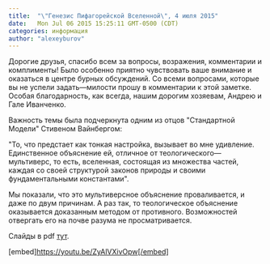 ```yaml
---
title:  "\"Генезис Пифагорейской Вселенной\", 4 июля 2015"
date:   Mon Jul 06 2015 15:25:11 GMT-0500 (CDT)
categories: информация
author: "alexeyburov"
---
```


Дорогие друзья, спасибо всем за вопросы, возражения, комментарии и комплименты! Было особенно приятно чувствовать ваше внимание и оказаться в центре бурных обсуждений. Со всеми вопросами, которые вы не успели задать—милости прошу в комментарии к этой заметке. Особая благодарность, как всегда, нашим дорогим хозяевам, Андрею и Гале Иванченко.

Важность темы была подчеркнута одним из отцов "Стандартной Модели" Стивеном Вайнбергом:

"<span class="s1">То, что предстает как тонкая настройка, вызывает во мне удивление. Единственное объяснение ей, отличное от теологического—мультиверс, то есть, вселенная, состоящая из множества частей, каждая со своей структурой законов природы и своими фундаментальными константами".</span>

Мы показали, что это мультиверсное объяснение проваливается, и даже по двум причинам. А раз так, то теологическое объяснение оказывается доказанным методом от противного. Возможностей отвергать его на почве разума не просматривается.

Слайды в pdf <a href="http://www.fermisocietyofphilosophy.org/CFF/Faith%20of%20Science/Nature_of_Laws_of%20Nature_ru.pdf">тут</a>.

[embed]https://youtu.be/ZyAlVXivOpw[/embed]